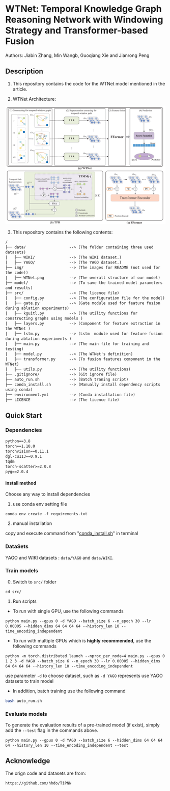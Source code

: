 # WTNet: Temporal Knowledge Graph Reasoning Network with Windowing Strategy and Transformer-based Fusion
 Authors: Jiabin Zhang, Min Wangb, Guoqiang Xie and Jianrong Peng
## Description

1. This repository contains the code for the WTNet model mentioned in the article. 

2. WTNet Architecture:

<img src="img/WTNet.png" alt="WTNet_Architecture" width="800" class="center">

3. This repository contains the following contents:
```
/
├── data/                   --> (The folder containing three used datasets)   
|   ├── WIKI/               --> (The WIKI dataset.)
|   ├── YAGO/               --> (The YAGO dataset.)
├── img/                    --> (The images for README (not used for the code))   
|   ├── WTNet.png           --> (The overall structure of our model)
├── model/                  --> (To save the trained model parameters and results)
├── src/                    --> (The licence file)
|   ├── config.py           --> (The configuration file for the model)
|   ├── gate.py             --> (Gate module used for feature fusion during ablation experiments)
|   ├── kguitl.py           --> (The utility functions for constructing graphs using models )
|   ├── layers.py           --> (Component for feature extraction in the WTNet )
|   ├── lstm.py             --> (Lstm  module used for feature fusion during ablation experiments )
|   ├── main.py             --> (The main file for training and testing)
|   ├── model.py            --> (The WTNet's definition)
|   ├── transformer.py      --> (To fusion features component in the WTNet)
|   ├── utils.py            --> (The utility functions)
├── .gitignore/             --> (Git ignore file)
├── auto_run.sh             --> (Batch traning script)
├── conda_install.sh        --> (Manually install dependency scripts using conda)
├── environment.yml         --> (Conda installation file)
├── LICENCE                 --> (The licence file)
```
## Quick Start

### Dependencies

```
python==3.8
torch==1.10.0
torchvision==0.11.1
dgl-cu113==0.9.1
tqdm
torch-scatter>=2.0.8
pyg==2.0.4
```
#### install method
Choose any way to install dependencies 
1. use conda env setting file
```
conda env create -f requirements.txt
```
2. manual installation

copy and execute command from "[conda_install.sh](conda_install.sh)" in terminal

### DataSets
YAGO and WIKI datasets : `data/YAGO` and `data/WIKI`.

### Train models

0. Switch to `src/` folder
```
cd src/
``` 

1. Run scripts

- To run with single GPU, use the following commands
```
python main.py --gpus 0 -d YAGO --batch_size 6 --n_epoch 30 --lr 0.00005 --hidden_dims 64 64 64 64 --history_len 10 --time_encoding_independent
```
- To run with multiple GPUs which is **highly recommended**, use the following commands
```
python -m torch.distributed.launch --nproc_per_node=4 main.py --gpus 0 1 2 3 -d YAGO --batch_size 6 --n_epoch 30 --lr 0.00005 --hidden_dims 64 64 64 64 --history_len 10 --time_encoding_independent
```
use parameter `-d` to choose dataset, such as `-d YAGO` represents use YAGO  datasets to train model

- In addition, batch training use the following command
```bash
bash auto_run.sh
```

### Evaluate models

To generate the evaluation results of a pre-trained model (if exist), simply add the `--test` flag in the commands above.

```
python main.py --gpus 0 -d YAGO --batch_size 6 --hidden_dims 64 64 64 64 --history_len 10 --time_encoding_independent --test
```



## Acknowledge

The orign code and datasets are from:
```
https://github.com/hhdo/TiPNN
```


